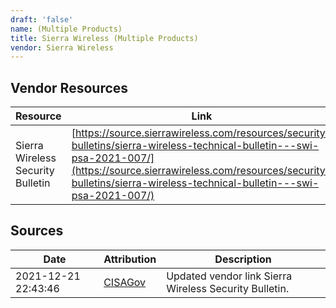 ```yaml
---
draft: 'false'
name: (Multiple Products)
title: Sierra Wireless (Multiple Products)
vendor: Sierra Wireless
---
```


## Vendor Resources
| Resource | Link |
| --- | --- |
| Sierra Wireless Security Bulletin | [https://source.sierrawireless.com/resources/security-bulletins/sierra-wireless-technical-bulletin---swi-psa-2021-007/](https://source.sierrawireless.com/resources/security-bulletins/sierra-wireless-technical-bulletin---swi-psa-2021-007/) |



## Sources
| Date | Attribution | Description |
| --- | --- | --- |
| 2021-12-21 22:43:46 | [CISAGov](https://raw.githubusercontent.com/cisagov/log4j-affected-db/develop/README.md) | Updated vendor link Sierra Wireless Security Bulletin.  |
